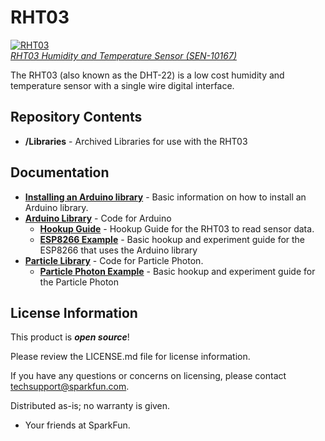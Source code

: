 RHT03
=====

[![RHT03](https://dlnmh9ip6v2uc.cloudfront.net/images/products/1/0/1/6/7/10167-01_i_ma.jpg)  
*RHT03 Humidity and Temperature Sensor (SEN-10167)*](https://www.sparkfun.com/products/10167)

The RHT03 (also known as the DHT-22) is a low cost humidity and temperature sensor with a single wire digital interface. 

Repository Contents
-------------------
* **/Libraries** - Archived Libraries for use with the RHT03

Documentation
--------------
* **[Installing an Arduino library](https://learn.sparkfun.com/tutorials/installing-an-arduino-library)** - Basic information on how to install an Arduino library.
* **[Arduino Library](https://github.com/sparkfun/SparkFun_RHT03_Arduino_Library)** - Code for Arduino
  * **[Hookup Guide](https://learn.sparkfun.com/tutorials/rht03-dht22-humidity-and-temperature-sensor-hookup-guide)** - Hookup Guide for the RHT03 to read sensor data.
  * **[ESP8266 Example](https://learn.sparkfun.com/tutorials/internet-of-things-experiment-guide/experiment-1-temperature-and-humidity-logging)** - Basic hookup and experiment guide for the ESP8266 that uses the Arduino library
* **[Particle Library](https://github.com/sparkfun/SparkFun_RHT03_Particle_Library)** - Code for Particle Photon.
  * **[Particle Photon Example](https://learn.sparkfun.com/tutorials/sparkfun-inventors-kit-for-photon-experiment-guide/experiment-6-environment-monitor)** - Basic hookup and experiment guide for the Particle Photon

License Information
-------------------

This product is _**open source**_! 

Please review the LICENSE.md file for license information. 

If you have any questions or concerns on licensing, please contact techsupport@sparkfun.com.

Distributed as-is; no warranty is given.

- Your friends at SparkFun.
